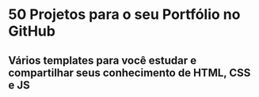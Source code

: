 # 50 Projetos para o seu Portfólio no GitHub

## Vários templates para você estudar e compartilhar seus conhecimento de HTML, CSS e JS
